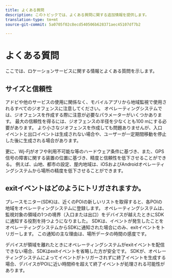 ```yaml
---
title: よくある質問
description: このトピックでは、よくある質問に関する追加情報を提供します。
translation-type: tm+mt
source-git-commit: 5a0705f02c8ecd540506b628371aec45107df7b2

---
```



# よくある質問

ここでは、ロケーションサービスに関する情報とよくある質問を示します。

## サイズと信頼性

アドビや他のサービスの使用に関係なく、モバイルアプリから地域監視で使用されるすべてのジオフェンスに注意してください。 オペレーティングシステムでは、ジオフェンスを作成する際に注意が必要なパラメーターがいくつかあります。 最大の信頼性を得るには、ジオフェンスの半径を少なくとも100 mにする必要があります。 より小さなジオフェンスを作成しても問題ありませんが、入口イベントと出口イベントは生成されない場合や、ユーザーが一定期間移動を停止した後に生成される場合があります。

更に、Wj-Fjがオフや利用不可能な等のハードウェア条件に基づき、また、GPS信号の障害に関する装置の位置に基づき、精度と信頼性を低下させることができる。 例えば、山地、都市の設定、屋内地域は、iOSおよびAndroidオペレーティングシステムから場所の精度を低下させることができます。

## exitイベントはどのようにトリガされますか。

プレースモニター(SDK)は、近くのPOIの新しいリストを取得すると、各POIの地域をオペレーティングシステムに登録します。 オペレーティングシステムは、監視対象の領域の1つの境界（入口または出口）をデバイスが越えたときにSDKに通知する役割を持つようになりました。 SDKは、イベントが発生したことをオペレーティングシステムからSDKに通知された場合にのみ、exitイベントをトリガーします。 この通知の主な理由は、場所データの時間の感度です。

デバイスが領域を離れたときにオペレーティングシステムがexitイベントを配信できない場合、SDKはexitイベントを省略した方が安全です。 SDKが、オペレーティングシステムによってイベントがトリガーされずに終了イベントを生成する場合、デバイスがPOIに近い時間枠を超えて終了イベントが処理される可能性があります。
